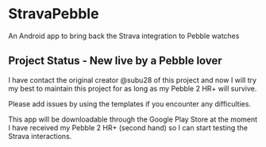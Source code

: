 # StravaPebble

An Android app to bring back the Strava integration to Pebble watches

## Project Status - New live by a Pebble lover
I have contact the original creator @subu28 of this project and now I will try my best to maintain this project for as long as my Pebble 2 HR+ will survive.

Please add issues by using the templates if you encounter any difficulties.

This app will be downloadable through the Google Play Store at the moment I have received my Pebble 2 HR+ (second hand) so I can start testing the Strava interactions. 
